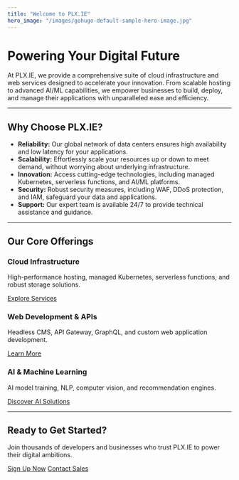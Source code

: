 ```yaml
---
title: "Welcome to PLX.IE"
hero_image: "/images/gohugo-default-sample-hero-image.jpg"
---
```


# Powering Your Digital Future

At PLX.IE, we provide a comprehensive suite of cloud infrastructure and web services designed to accelerate your innovation. From scalable hosting to advanced AI/ML capabilities, we empower businesses to build, deploy, and manage their applications with unparalleled ease and efficiency.

---

## Why Choose PLX.IE?

*   **Reliability:** Our global network of data centers ensures high availability and low latency for your applications.
*   **Scalability:** Effortlessly scale your resources up or down to meet demand, without worrying about underlying infrastructure.
*   **Innovation:** Access cutting-edge technologies, including managed Kubernetes, serverless functions, and AI/ML platforms.
*   **Security:** Robust security measures, including WAF, DDoS protection, and IAM, safeguard your data and applications.
*   **Support:** Our expert team is available 24/7 to provide technical assistance and guidance.

---

## Our Core Offerings

### **Cloud Infrastructure**

High-performance hosting, managed Kubernetes, serverless functions, and robust storage solutions.

[Explore Services](/services/)

### **Web Development & APIs**

Headless CMS, API Gateway, GraphQL, and custom web application development.

[Learn More](/services/#web-development-apis)

### **AI & Machine Learning**

AI model training, NLP, computer vision, and recommendation engines.

[Discover AI Solutions](/services/#ai-machine-learning)

---

## Ready to Get Started?

Join thousands of developers and businesses who trust PLX.IE to power their digital ambitions.

[Sign Up Now](https://plx.ie/signup)
[Contact Sales](/contact/)
